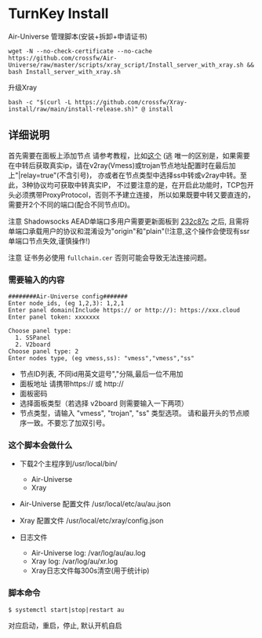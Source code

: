# TurnKey Install
Air-Universe 管理脚本(安装+拆卸+申请证书)
```shell
wget -N --no-check-certificate --no-cache https://github.com/crossfw/Air-Universe/raw/master/scripts/xray_script/Install_server_with_xray.sh && bash Install_server_with_xray.sh
```
升级Xray
```shell
bash -c "$(curl -L https://github.com/crossfw/Xray-install/raw/main/install-release.sh)" @ install
```

## 详细说明
首先需要在面板上添加节点
请参考教程，比如[这个](https://soga.vaxilu.com/soga-v2ray/sspanel-v2ray) (逃
唯一的区别是，如果需要在中转后获取真实ip，请在v2ray(Vmess)或trojan节点地址配置时在最后加上"|relay=true"(不含引号)，
亦或者在节点类型中选择ss中转或v2ray中转。至此，3种协议均可获取中转真实IP， 不过要注意的是，在开启此功能时，TCP包开头必须携带ProxyProtocol，否则不予建立连接，
所以如果既要中转又要直连的，需要开2个不同的端口(配合不同节点ID)。<br>

注意 Shadowsocks AEAD单端口多用户需要更新面板到
[232c87c](https://github.com/Anankke/SSPanel-Uim/commit/232c87c0ff80d0118249d9c0eb161f869e7f4c5d)
之后, 且需将单端口承载用户的协议和混淆设为"origin"和"plain"(!注意,这个操作会使现有ssr单端口节点失效,谨慎操作!)<br>

注意 证书务必使用 `fullchain.cer` 否则可能会导致无法连接问题。
### 需要输入的内容
```shell
########Air-Universe config#######
Enter node_ids, (eg 1,2,3): 1,2,1
Enter panel domain(Include https:// or http://): https://xxx.cloud
Enter panel token: xxxxxxx

Choose panel type:
  1. SSPanel
  2. V2board
Choose panel type: 2
Enter nodes type, (eg vmess,ss): "vmess","vmess","ss"

```
- 节点ID列表, 不同id用英文逗号","分隔,最后一位不用加
- 面板地址 请携带https:// 或 http://
- 面板密码
- 选择面板类型（若选择 v2board 则需要输入一下两项）
- 节点类型，请输入 "vmess", "trojan", "ss" 类型选项。 请和最开头的节点顺序一致。不要忘了加双引号。

### 这个脚本会做什么
- 下载2个主程序到/usr/local/bin/
    - Air-Universe
    - Xray

- Air-Universe 配置文件 /usr/local/etc/au/au.json
- Xray 配置文件 /usr/local/etc/xray/config.json
- 日志文件
    - Air-Universe log: /var/log/au/au.log
    - Xray log: /var/log/au/xr.log
    - Xray日志文件每300s清空(用于统计ip)
    
### 脚本命令
```shell
$ systemctl start|stop|restart au
```
对应启动，重启，停止, 默认开机自启
